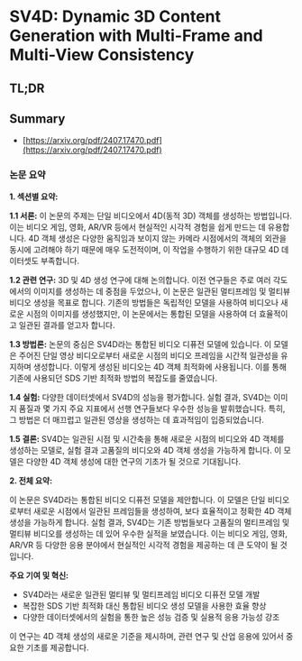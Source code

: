 # SV4D: Dynamic 3D Content Generation with Multi-Frame and Multi-View Consistency
## TL;DR
## Summary
- [https://arxiv.org/pdf/2407.17470.pdf](https://arxiv.org/pdf/2407.17470.pdf)

### 논문 요약

**1. 섹션별 요약:**

**1.1 서론:**
이 논문의 주제는 단일 비디오에서 4D(동적 3D) 객체를 생성하는 방법입니다. 이는 비디오 게임, 영화, AR/VR 등에서 현실적인 시각적 경험을 쉽게 만드는 데 유용합니다. 4D 객체 생성은 다양한 움직임과 보이지 않는 카메라 시점에서의 객체의 외관을 동시에 고려해야 하기 때문에 매우 도전적이며, 이 작업을 수행하기 위한 대규모 4D 데이터셋도 부족합니다.

**1.2 관련 연구:**
3D 및 4D 생성 연구에 대해 논의합니다. 이전 연구들은 주로 여러 각도에서의 이미지를 생성하는 데 중점을 두었으나, 이 논문은 일관된 멀티프레임 및 멀티뷰 비디오 생성을 목표로 합니다. 기존의 방법들은 독립적인 모델을 사용하여 비디오나 새로운 시점의 이미지를 생성했지만, 이 논문에서는 통합된 모델을 사용하여 더 효율적이고 일관된 결과를 얻고자 합니다.

**1.3 방법론:**
논문의 중심은 SV4D라는 통합된 비디오 디퓨전 모델에 있습니다. 이 모델은 주어진 단일 영상 비디오로부터 새로운 시점의 비디오 프레임을 시간적 일관성을 유지하며 생성합니다. 이렇게 생성된 비디오는 4D 객체 최적화에 사용됩니다. 이를 통해 기존에 사용되던 SDS 기반 최적화 방법의 복잡도를 줄였습니다.

**1.4 실험:**
다양한 데이터셋에서 SV4D의 성능을 평가합니다. 실험 결과, SV4D는 이미지 품질과 몇 가지 주요 지표에서 선행 연구들보다 우수한 성능을 발휘했습니다. 특히, 그 방법은 더 매끄럽고 일관된 영상을 생성하는 데 효과적임이 입증되었습니다.

**1.5 결론:**
SV4D는 일관된 시점 및 시간축을 통해 새로운 시점의 비디오와 4D 객체를 생성하는 모델로, 실험 결과 고품질의 비디오와 4D 객체 생성을 가능하게 합니다. 이 모델은 다양한 4D 객체 생성에 대한 연구의 기초가 될 것으로 기대됩니다.

**2. 전체 요약:**

이 논문은 SV4D라는 통합된 비디오 디퓨전 모델을 제안합니다. 이 모델은 단일 비디오로부터 새로운 시점에서 일관된 프레임들을 생성하여, 보다 효율적이고 정확한 4D 객체 생성을 가능하게 합니다. 실험 결과, SV4D는 기존 방법들보다 고품질의 멀티프레임 및 멀티뷰 비디오를 생성하는 데 있어 우수한 실적을 보였습니다. 이는 비디오 게임, 영화, AR/VR 등 다양한 응용 분야에서 현실적인 시각적 경험을 제공하는 데 큰 도약이 될 것입니다.

**주요 기여 및 혁신:**
- SV4D라는 새로운 일관된 멀티뷰 및 멀티프레임 비디오 디퓨전 모델 개발
- 복잡한 SDS 기반 최적화 대신 통합된 비디오 생성 모델을 사용한 효율 향상
- 다양한 데이터셋에서의 실험을 통한 높은 성능 검증 및 실용적 응용 가능성 강조

이 연구는 4D 객체 생성의 새로운 기준을 제시하며, 관련 연구 및 산업 응용에 있어서 중요한 기초를 제공합니다.